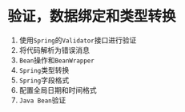 # 验证，数据绑定和类型转换

1. 使用`Spring`的`Validator`接口进行验证
2. 将代码解析为错误消息
3. `Bean`操作和`BeanWrapper`
4. `Spring`类型转换
5. `Spring`字段格式
6. 配置全局日期和时间格式
7. `Java Bean`验证

